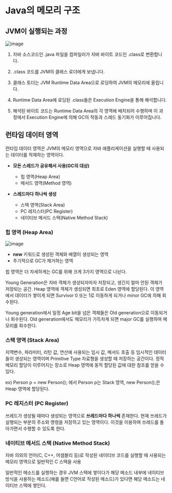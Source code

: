 # Java의 메모리 구조

## JVM이 실행되는 과정

![image](https://user-images.githubusercontent.com/36829127/176988699-095a3e39-6bf8-46df-9988-d6f8be898747.png)

1. 자바 소스코드인 .java 파일을 컴파일러가 자바 바이트 코드인 .class로 변환합니다.

2. .class 코드를 JVM의 클래스 로더에게 보냅니다.

3. 클래스 토더는 JVM Runtime Data Area으로 로딩하여 JVM의 메모리에 올립니다.

4. Runtime Data Area에 로딩된 .class들은 Execution Engine을 통해 해석합니다.

5. 해석된 바이트 코드는 Runtime Data Area의 각 영역에 배치되어 수행하며 이 과정에서 Execution Engine에 의해 GC의 작동과 스레드 동기화가 이루어집니다.

## 런타임 데이터 영역

런타임 데이터 영역은 JVM의 메모리 영역으로 자바 애플리케이션을 실행할 때 사용되는 데이터를 적재하는 영역이다.

* **모든 스레드가 공유해서 사용(GC의 대상)**
  * 힙 영역(Heap Area)
  * 메서드 영역(Method 영역)

* **스레드마다 하나씩 생성**
  * 스택 영역(Stack Area)
  * PC 레지스터(PC Register)
  * 네이티브 메서드 스택(Native Method Stack)

### 힙 영역 (Heap Area)
![image](https://user-images.githubusercontent.com/36829127/176988986-825a17b1-da4e-4bcb-a637-278e79fc7027.png)

* **new** 키워드로 생성된 객체와 배열이 생성되는 영역
* 주기적으로 GC가 제거하는 영역


힙 영역은 더 자세하게는 GC를 위해 크게 3가지 영역으로 나뉜다.

Young Generation은 자바 객체가 생성되자마자 저장되고, 생긴지 얼마 안된 객체가 저장되는 공간. 
Heap 영역에 객체가 생성되면 최초로 Eden 영역에 할당된다. 
이 영역에서 데이터가 쌓이게 되면 Survivor 0 또는 1로 이동하게 되거나 minor GC에 의해 회수된다.



Young generation에서 일정 Age bit을 넘은 객체들은 Old generation으로 이동되거나 회수된다. 
Old generation에서도 메모리가 가득차게 되면 major GC를 실행하여 메모리를 회수한다.


### 스택 영역 (Stack Area)
지역변수, 파라미터, 리턴 값, 연산에 사용되는 임시 값, 메서드 호출 등 임시적인 데이터들이 생성되는 영역이며 Primitive Type 자료형을 생성할 때 저장하는 공간이다.
정적 메모리 할당이 이루어지는 장소로 Heap 영역에 동적 할당된 값에 대한 참조를 얻을 수 있다.

ex) Person p = new Person(); 에서 Person p는 Stack 영역, new Person();은 Heap 영역에 할당된다.


### PC 레지스터 (PC Register)
쓰레드가 생성될 때마다 생성되는 영역으로 **쓰레드마다 하나씩** 존재한다. 
현재 쓰레드가 실행되는 부분의 주소와 명령을 저장하고 있는 영역이다. 
이것을 이용하여 쓰레드를 돌아가면서 수행할 수 있도록 한다.


### 네이티브 메서드 스택 (Native Method Stack)
자바 의외의 언어(C, C++, 어셈블리 등)로 작성된 네이티브 코드를 실행할 때 사용되는 메모리 영역으로 일반적인 C 스택을 사용

일반적인 메소드를 실행하는 경우 JVM 스택에 쌓이다가 해당 메소드 내부에 네이티브 방식을 사용하는 메소드(예를 들면 C언어로 작성된 메소드)가 있다면 해당 메소드는 네이티브 스택에 쌓인다.






